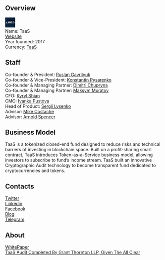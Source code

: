 ## Overview
![logo](../projects/logo/taas.png)  
Name: TaaS  
[Website](https://www.taas.fund/)  
Year founded: 2017  
Currency: [TaaS](https://coinmarketcap.com/currencies/taas/)  
## Staff
Co-founder & President: [Ruslan Gavrilyuk](../people/ruslan_gavrilyuk.md)  
Co-founder & Vice-President: [Konstantin Pysarenko](../people/konstantin_pysarenko.md)  
Co-founder & Managing Partner: [Dimitri Chupryna](../people/dimitri_chupryna.md)  
Co-founder & Managing Partner: [Maksym Muratov](../people/maksym_muratov.md)  
CFO: [Kyryl Shian](../people/kyryl_shian.md)  
CMO: [Ivanka Pustova](../people/ivanka_pustova.md)  
Head of Product: [Sergii Lysenko](../people/sergii_lysenko.md)  
Advisor: [Mike Costache](../people/mike_costache.md)  
Advisor: [Arnold Spencer](../people/arnold_spencer.md)
## Business Model
TaaS is a tokenized closed-end fund designed to reduce risks and technical barriers of investing in blockchain space. Built on a profit-sharing smart contract, TaaS introduces Token-as-a-Service business model, allowing investors to subscribe to fund’s income stream. TaaS built an innovative Cryptographic Audit technology to become transparent fund dedicated to cryptocurrencies and tokens.
## Contacts  
[Twitter](https://twitter.com/taasfund)  
[Linkedin](https://www.linkedin.com/company/17897835/)  
[Facebook](https://www.facebook.com/taasfund/)      
[Blog](https://medium.com/@TaaS)  
[Telegram](https://t.me/taasfund)
## About 
[WhitePaper](https://static1.squarespace.com/static/597b4c7bc534a512fc86b5e5/t/59d4e80f46c3c43a9b25e28c/1507125267552/TaaS+Whitepaper+v.1.0.pdf)  
[TaaS Audit Completed By Grant Thornton LLP, Given The All Clear](https://www.ethnews.com/taas-audit-completed-by-grant-thornton-llp-given-the-all-clear)
